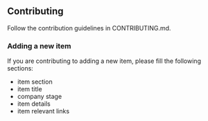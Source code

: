 ## Contributing

Follow the contribution guidelines in CONTRIBUTING.md.

### Adding a new item

If you are contributing to adding a new item, please fill the following
sections:
 - item section
 - item title
 - company stage
 - item details
 - item relevant links

